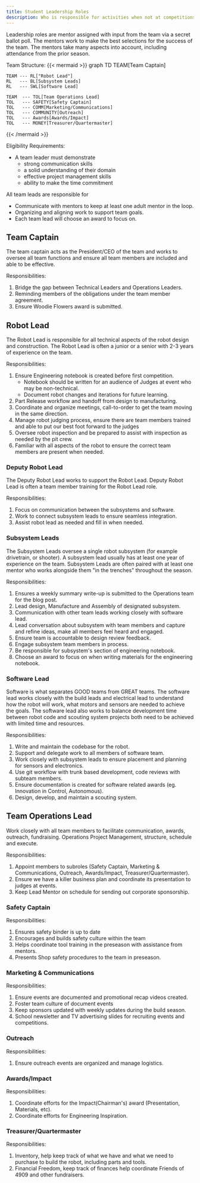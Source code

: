 ```yaml
---
title: Student Leadership Roles
description: Who is responsible for activities when not at competitions.
---
```

Leadership roles are mentor assigned with input from the team via a secret ballot poll. The mentors work to make the best selections for the success of the team. The mentors take many aspects into account, including attendance from the prior season.

Team Structure:
{{< mermaid >}}
graph TD
    TEAM[Team Captain]

    TEAM --- RL["Robot Lead"]
    RL   --- BL[Subsystem Leads]
    RL   --- SWL[Software Lead]

    TEAM  --- TOL[Team Operations Lead]
    TOL   --- SAFETY[Safety Captain]
    TOL   --- COMM[Marketing/Communications]
    TOL   --- COMMUNITY[Outreach]
    TOL   --- Awards[Awards/Impact]
    TOL   --- MONEY[Treasurer/Quartermaster]

{{< /mermaid >}}

Eligibility Requirements:
- A team leader must demonstrate
    - strong communication skills 
    - a solid understanding of their domain
    - effective project management skills
    - ability to make the time commitment

All team leads are responsible for
- Communicate with mentors to keep at least one adult mentor in the loop.
- Organizing and aligning work to support team goals.
- Each team lead will choose an award to focus on.


## Team Captain
The team captain acts as the President/CEO of the team and works to oversee all team functions and ensure all team members are included and able to be effective.

Responsibilities:
1. Bridge the gap between Technical Leaders and Operations Leaders.
1. Reminding members of the obligations under the team member agreement.
1. Ensure Woodie Flowers award is submitted.


## Robot Lead
The Robot Lead is responsible for all technical aspects of the robot design and construction. The Robot Lead is often a junior or a senior with 2-3 years of experience on the team. 

Responsibilities:
1. Ensure Engineering notebook is created before first competition.
    - Notebook should be written for an audience of Judges at event who may be non-technical.
    - Document robot changes and iterations for future learning.
1. Part Release workflow and handoff from design to manufacturing.
1. Coordinate and organize meetings, call-to-order to get the team moving in the same direction.
1. Manage robot judging process, ensure there are team members trained and able to put our best foot forward to the judges
1. Oversee robot inspection and be prepared to assist with inspection as needed by the pit crew.
1. Familiar with all aspects of the robot to ensure the correct team members are present when needed.


### Deputy Robot Lead
The Deputy Robot Lead works to support the Robot Lead. Deputy Robot Lead is often a team member training for the Robot Lead role.

Responsibilities:
1. Focus on communication between the subsystems and software.
1. Work to connect subsystem leads to ensure seamless integration.
1. Assist robot lead as needed and fill in when needed.


### Subsystem Leads
The Subsystem Leads oversee a single robot subsystem (for example drivetrain, or shooter). A subsystem lead usually has at least one year of experience on the team. Subsystem Leads are often paired with at least one mentor who works alongside them "in the trenches" throughout the season.

Responsibilities:
1. Ensures a weekly summary write-up is submitted to the Operations team for the blog post.
1. Lead design, Manufacture and Assembly of designated subsystem.
1. Communication with other team leads working closely with software lead.
1. Lead conversation about subsystem with team members and capture and refine ideas, make all members feel heard and engaged.
1. Ensure team is accountable to design review feedback.
1. Engage subsystem team members in process.
1. Be responsible for subsystem's section of engineering notebook.
1. Choose an award to focus on when writing materials for the engineering notebook.


### Software Lead
Software is what separates GOOD teams from GREAT teams. The software lead works closely with the build leads and electrical lead to understand how the robot will work, what motors and sensors are needed to achieve the goals. The software lead also works to balance development time between robot code and scouting system projects both need to be achieved with limited time and resources.

Responsibilities:
1. Write and maintain the codebase for the robot.
1. Support and delegate work to all members of software team.
1. Work closely with subsystem leads to ensure placement and planning for sensors and electronics.
1. Use git workflow with trunk based development, code reviews with subteam members.
1. Ensure documentation is created for software related awards (eg. Innovation in Control, Autonomous).
1. Design, develop, and maintain a scouting system.


## Team Operations Lead
Work closely with all team members to facilitate communication, awards, outreach, fundraising. Operations Project Management, structure, schedule and execute.

Responsibilities:
1. Appoint members to subroles (Safety Captain, Marketing & Communications, Outreach, Awards/Impact, Treasurer/Quartermaster).
1. Ensure we have a killer business plan and coordinate its presentation to judges at events.
1. Keep Lead Mentor on schedule for sending out corporate sponsorship.

### Safety Captain

Responsibilities:
1. Ensures safety binder is up to date
1. Encourages and builds safety culture within the team
1. Helps coordinate tool training in the preseason with assistance from mentors.
1. Presents Shop safety procedures to the team in preseason.

### Marketing & Communications

Responsibilities:
1. Ensure events are documented and promotional recap videos created.
1. Foster team culture of document events
1. Keep sponsors updated with weekly updates during the build season.
1. School newsletter and TV advertising slides for recruiting events and competitions.

### Outreach

Responsibilities:
1. Ensure outreach events are organized and manage logistics.
### Awards/Impact

Responsibilities:
1. Coordinate efforts for the Impact(Chairman's) award (Presentation, Materials, etc).
1. Coordinate efforts for Engineering Inspiration.

### Treasurer/Quartermaster

Responsibilities:
1. Inventory, help keep track of what we have and what we need to purchase to build the robot, including parts and tools.   
1. Financial Freedom, keep track of finances help coordinate Friends of 4909 and other fundraisers.


